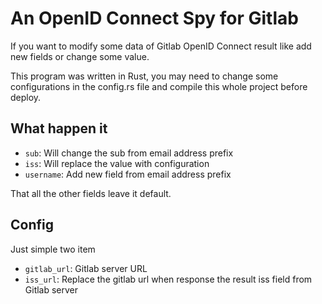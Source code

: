 # An OpenID Connect Spy for Gitlab

If you want to modify some data of Gitlab OpenID Connect result like add new fields or change some value.

This program was written in Rust, you may need to change some configurations in the config.rs file and compile this whole project before deploy.

## What happen it

- `sub`: Will change the sub from email address prefix
- `iss`: Will replace the value with configuration
- `username`: Add new field from email address prefix

That all the other fields leave it default.

## Config

Just simple two item

- `gitlab_url`: Gitlab server URL 
- `iss_url`: Replace the gitlab url when response the result iss field from Gitlab server

